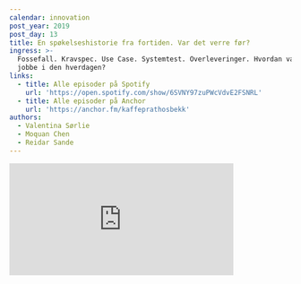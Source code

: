 ```yaml
---
calendar: innovation
post_year: 2019
post_day: 13
title: En spøkelseshistorie fra fortiden. Var det verre før?
ingress: >-
  Fossefall. Kravspec. Use Case. Systemtest. Overleveringer. Hvordan var det å
  jobbe i den hverdagen?
links:
  - title: Alle episoder på Spotify
    url: 'https://open.spotify.com/show/6SVNY97zuPWcVdvE2FSNRL'
  - title: Alle episoder på Anchor
    url: 'https://anchor.fm/kaffeprathosbekk'
authors:
  - Valentina Sørlie
  - Moquan Chen
  - Reidar Sande
---
```

<iframe src="https://anchor.fm/kaffeprathosbekk/embed/episodes/--e94sqv" height="200px" width="400px" frameborder="0" scrolling="no"></iframe>
